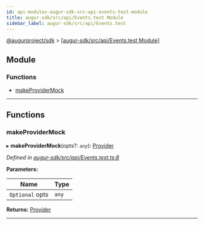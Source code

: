 ```yaml
---
id: api-modules-augur-sdk-src-api-events-test-module
title: augur-sdk/src/api/Events.test Module
sidebar_label: augur-sdk/src/api/Events.test
---
```


[@augurproject/sdk](api-readme.md) > [[augur-sdk/src/api/Events.test Module]](api-modules-augur-sdk-src-api-events-test-module.md)

## Module

### Functions

* [makeProviderMock](api-modules-augur-sdk-src-api-events-test-module.md#makeprovidermock)

---

## Functions

<a id="makeprovidermock"></a>

###  makeProviderMock

▸ **makeProviderMock**(opts?: *`any`*): [Provider](api-interfaces-augur-sdk-src-ethereum-provider-provider.md)

*Defined in [augur-sdk/src/api/Events.test.ts:8](https://github.com/AugurProject/augur/blob/304ca83772/packages/augur-sdk/src/api/Events.test.ts#L8)*

**Parameters:**

| Name | Type |
| ------ | ------ |
| `Optional` opts | `any` |

**Returns:** [Provider](api-interfaces-augur-sdk-src-ethereum-provider-provider.md)

___

